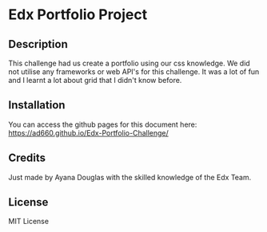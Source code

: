 # Edx Portfolio Project

## Description

This challenge had us create a portfolio using our css knowledge. We did not utilise any frameworks or web API's for this challenge. It was a lot of fun and I learnt a lot about grid that I didn't know before. 


## Installation

You can access the github pages for this document here: https://ad660.github.io/Edx-Portfolio-Challenge/


## Credits

Just made by Ayana Douglas with the skilled knowledge of the Edx Team.

## License

MIT License


